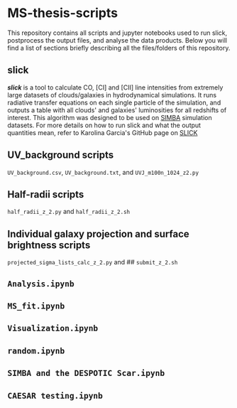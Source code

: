 # MS-thesis-scripts

This repository contains all scripts and jupyter notebooks used to run slick, postprocess the output files, and analyse the data products. Below you will find a list of sections briefly describing all the files/folders of this repository.

## slick

**_slick_** is a tool to calculate CO, [CI] and [CII] line intensities from extremely large datasets of clouds/galaxies in hydrodynamical simulations. It runs radiative transfer equations on each single particle of the simulation, and outputs a table with all clouds' and galaxies' luminosities for all redshifts of interest. This algorithm was designed to be used on [SIMBA](http://simba.roe.ac.uk/) simulation datasets. For more details on how to run slick and what the output quantities mean, refer to Karolina Garcia's GitHub page on [SLICK](https://github.com/karolinagarcia/slick)

## UV_background scripts

`UV_background.csv`, `UV_background.txt`, and `UVJ_m100n_1024_z2.py`

## Half-radii scripts

`half_radii_z_2.py` and `half_radii_z_2.sh`

## Individual galaxy projection and surface brightness scripts

`projected_sigma_lists_calc_z_2.py` and ## `submit_z_2.sh`

## `Analysis.ipynb`

## `MS_fit.ipynb`

## `Visualization.ipynb`

## `random.ipynb`

## `SIMBA and the DESPOTIC Scar.ipynb`

## `CAESAR testing.ipynb`
